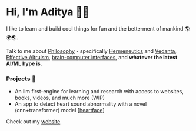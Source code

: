 # Hi, I'm Aditya 👋🏼

I like to learn and build cool things for fun and the betterment of mankind 🌎🌍🌏.

Talk to me about [Philosophy](https://en.wikipedia.org/wiki/Philosophy) - specifically [Hermeneutics](https://en.wikipedia.org/wiki/Hermeneutics) and [Vedanta](https://en.wikipedia.org/wiki/Vedanta), [Effective Altruism](https://en.wikipedia.org/wiki/Effective_altruism), [brain-computer interfaces](https://en.wikipedia.org/wiki/Brain%E2%80%93computer_interface), and **whatever the latest AI/ML hype is**.

### Projects 📌

 - An llm first-engine for learning and research with access to websites, books, videos, and much more (WIP)
 - An app to detect heart sound abnormality with a novel (cnn+transformer) model [[heartface](https://github.com/kendreaditya/heartface)]

Check out my [website](https://kendre.me)
